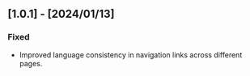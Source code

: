 ## [1.0.1] - [2024/01/13]

### Fixed
- Improved language consistency in navigation links across different pages.
